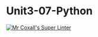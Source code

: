 # Unit3-07-Python
[![Mr Coxall's Super Linter](https://github.com/ICS3U-C-Programming-Serge-H/Unit3-07-Python/workflows/Mr%20Coxall's%20Super%20Linter/badge.svg)](https://github.com/ICS3U-C-Programming-Serge-H/Unit3-07-Python/actions/)
